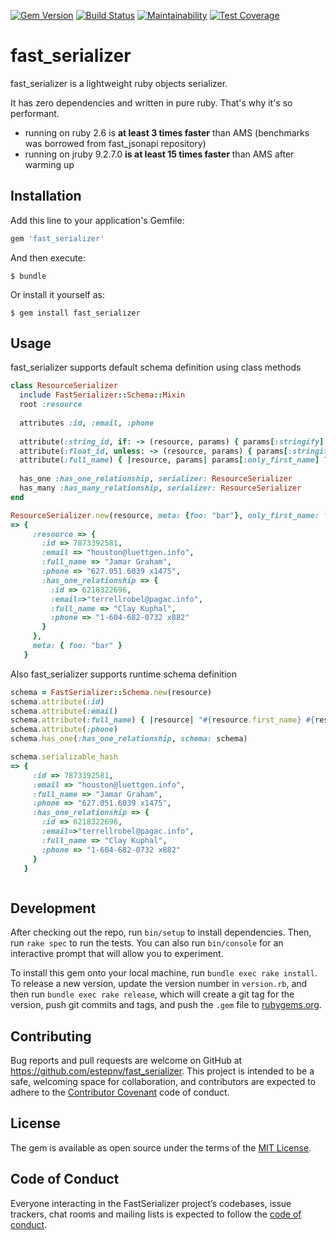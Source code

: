 [![Gem Version](https://badge.fury.io/rb/fast_serializer_ruby.svg)](https://badge.fury.io/rb/fast_serializer_ruby)
[![Build Status](https://travis-ci.org/estepnv/fast_serializer.svg?branch=master)](https://travis-ci.org/estepnv/fast_serializer)
[![Maintainability](https://api.codeclimate.com/v1/badges/df7897bec85d376709bd/maintainability)](https://codeclimate.com/github/estepnv/fast_serializer/maintainability)
[![Test Coverage](https://api.codeclimate.com/v1/badges/df7897bec85d376709bd/test_coverage)](https://codeclimate.com/github/estepnv/fast_serializer/test_coverage)

# fast_serializer

fast_serializer is a lightweight ruby objects serializer. 

It has zero dependencies and written in pure ruby.
That's why it's so performant.

- running on ruby 2.6 is **at least 3 times faster** than AMS (benchmarks was borrowed from fast_jsonapi repository)
- running on jruby 9.2.7.0 **is at least 15 times faster** than AMS after warming up


## Installation

Add this line to your application's Gemfile:

```ruby
gem 'fast_serializer'
```

And then execute:

    $ bundle

Or install it yourself as:

    $ gem install fast_serializer

## Usage

fast_serializer supports default schema definition using class methods

```ruby
class ResourceSerializer
  include FastSerializer::Schema::Mixin
  root :resource
  
  attributes :id, :email, :phone
  
  attribute(:string_id, if: -> (resource, params) { params[:stringify] }) { |resource, params| resource.id.to_s }
  attribute(:float_id, unless: -> (resource, params) { params[:stringify] }) { |resource, params| resource.id.to_f }
  attribute(:full_name) { |resource, params| params[:only_first_name] ? resource.first_name : "#{resource.first_name} #{resource.last_name}" }
  
  has_one :has_one_relationship, serializer: ResourceSerializer
  has_many :has_many_relationship, serializer: ResourceSerializer
end

ResourceSerializer.new(resource, meta: {foo: "bar"}, only_first_name: false, stringify: true).serializable_hash
=> {
     :resource => {
       :id => 7873392581, 
       :email => "houston@luettgen.info", 
       :full_name => "Jamar Graham", 
       :phone => "627.051.6039 x1475", 
       :has_one_relationship => {
         :id => 6218322696, 
         :email=>"terrellrobel@pagac.info", 
         :full_name => "Clay Kuphal", 
         :phone => "1-604-682-0732 x882"
       }
     },
     meta: { foo: "bar" }
   }


```

Also fast_serializer supports runtime schema definition

```ruby
schema = FastSerializer::Schema.new(resource)
schema.attribute(:id)
schema.attribute(:email)
schema.attribute(:full_name) { |resource| "#{resource.first_name} #{resource.last_name}"}
schema.attribute(:phone)
schema.has_one(:has_one_relationship, schema: schema)

schema.serializable_hash
=> {
     :id => 7873392581, 
     :email => "houston@luettgen.info", 
     :full_name => "Jamar Graham", 
     :phone => "627.051.6039 x1475", 
     :has_one_relationship => {
       :id => 6218322696, 
       :email=>"terrellrobel@pagac.info", 
       :full_name => "Clay Kuphal", 
       :phone => "1-604-682-0732 x882"
     }
   }



```


## Development

After checking out the repo, run `bin/setup` to install dependencies. Then, run `rake spec` to run the tests. You can also run `bin/console` for an interactive prompt that will allow you to experiment.

To install this gem onto your local machine, run `bundle exec rake install`. To release a new version, update the version number in `version.rb`, and then run `bundle exec rake release`, which will create a git tag for the version, push git commits and tags, and push the `.gem` file to [rubygems.org](https://rubygems.org).

## Contributing

Bug reports and pull requests are welcome on GitHub at https://github.com/estepnv/fast_serializer. This project is intended to be a safe, welcoming space for collaboration, and contributors are expected to adhere to the [Contributor Covenant](http://contributor-covenant.org) code of conduct.

## License

The gem is available as open source under the terms of the [MIT License](https://opensource.org/licenses/MIT).

## Code of Conduct

Everyone interacting in the FastSerializer project’s codebases, issue trackers, chat rooms and mailing lists is expected to follow the [code of conduct](https://github.com/[USERNAME]/fast_serializer/blob/master/CODE_OF_CONDUCT.md).

